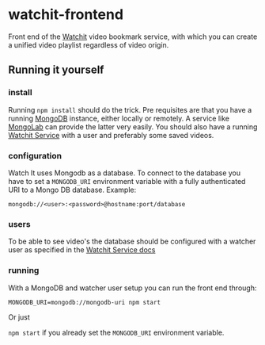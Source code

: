 # watchit-frontend

Front end of the [Watchit](https://github.com/frenkie/watchit-service) 
video bookmark service, with which you can create a unified video
playlist regardless of video origin.



## Running it yourself

### install
Running `npm install` should do the trick. Pre requisites are that you
have a running [MongoDB](https://www.mongodb.com) instance, either 
locally or remotely.
A service like [MongoLab](https://mongolab.com) can provide the latter
very easily.
You should also have a running [Watchit Service](https://github.com/frenkie/watchit-service)
with a user and preferably some saved videos.

### configuration
Watch It uses Mongodb as a database. To connect to the database you have
to set a `MONGODB_URI` environment variable with a fully authenticated
URI to a Mongo DB database.
Example:

`mongodb://<user>:<password>@hostname:port/database`

### users
To be able to see video's the database should be configured with a
watcher user as specified in the 
[Watchit Service docs](https://github.com/frenkie/watchit-service#users)
 
### running 
With a MongoDB and watcher user setup you can run the front end through:

`MONGODB_URI=mongodb://mongodb-uri npm start`

Or just

`npm start` if you already set the `MONGODB_URI` environment variable.
